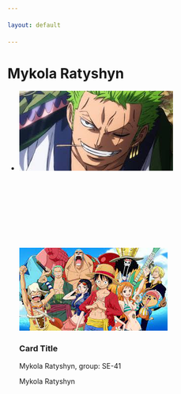 ```yaml
---

layout: default

---
```


<html>
  <h1>Mykola Ratyshyn</h1>
  
 <div class ="content">
    <ul class="cards">
        <li>
<a class="card" style="width: fit-content; ">
    <img src="assets/images/zorro.png" class="card_image" alt="" />
    <div class="card__overlay">
      <div class="card__header">
        <svg class="card__arc" xmlns="http://www.w3.org/2000/svg"><path /></svg>                     
        <img class="card__thumb" src="assets/images/one-piece.png" alt="" />
        <div class="card__header-text">
          <h3 class="card__title">Card Title</h3>            
          <span class="card__status">Mykola Ratyshyn, group: SE-41</span>
        </div>
      </div>
      <p class="card__description">Mykola Ratyshyn</p>
    </div>
  </a>  
  </li>
  </ul>
  </div>
  
  </html>
